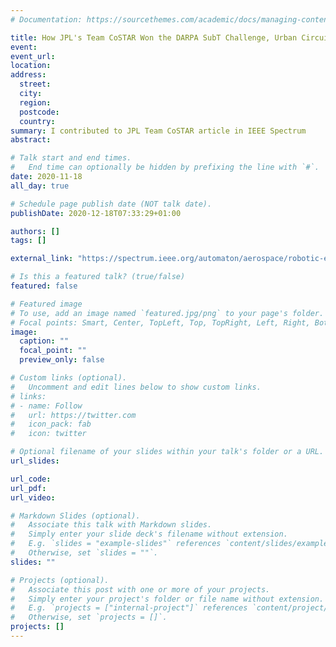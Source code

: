 ```yaml
---
# Documentation: https://sourcethemes.com/academic/docs/managing-content/

title: How JPL's Team CoSTAR Won the DARPA SubT Challenge, Urban Circuit Systems Track.
event:
event_url:
location:
address:
  street:
  city:
  region:
  postcode:
  country:
summary: I contributed to JPL Team CoSTAR article in IEEE Spectrum
abstract:

# Talk start and end times.
#   End time can optionally be hidden by prefixing the line with `#`.
date: 2020-11-18
all_day: true

# Schedule page publish date (NOT talk date).
publishDate: 2020-12-18T07:33:29+01:00

authors: []
tags: []

external_link: "https://spectrum.ieee.org/automaton/aerospace/robotic-exploration/nasa-jpl-team-costar-darpa-subt-urban-circuit-systems-track"

# Is this a featured talk? (true/false)
featured: false

# Featured image
# To use, add an image named `featured.jpg/png` to your page's folder.
# Focal points: Smart, Center, TopLeft, Top, TopRight, Left, Right, BottomLeft, Bottom, BottomRight.
image:
  caption: ""
  focal_point: ""
  preview_only: false

# Custom links (optional).
#   Uncomment and edit lines below to show custom links.
# links:
# - name: Follow
#   url: https://twitter.com
#   icon_pack: fab
#   icon: twitter

# Optional filename of your slides within your talk's folder or a URL.
url_slides:

url_code:
url_pdf:
url_video:

# Markdown Slides (optional).
#   Associate this talk with Markdown slides.
#   Simply enter your slide deck's filename without extension.
#   E.g. `slides = "example-slides"` references `content/slides/example-slides.md`.
#   Otherwise, set `slides = ""`.
slides: ""

# Projects (optional).
#   Associate this post with one or more of your projects.
#   Simply enter your project's folder or file name without extension.
#   E.g. `projects = ["internal-project"]` references `content/project/deep-learning/index.md`.
#   Otherwise, set `projects = []`.
projects: []
---
```

